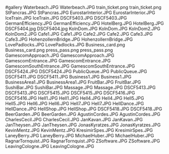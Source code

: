 #gallery
Waterbeach.JPG	Waterbeach.JPG
train_ticket.png	train_ticket.png
StPancras.JPG	StPancras.JPG
EurostarInterior.JPG	EurostarInterior.JPG
IceTrain.JPG	IceTrain.JPG
DSCF5403.JPG	DSCF5403.JPG
GermanEfficiency.JPG	GermanEfficiency.JPG
HotelBerg.JPG	HotelBerg.JPG
DSCF5404.jpg	DSCF5404.jpg
KolnDom.JPG	KolnDom.JPG
KolnDom2.JPG	KolnDom2.JPG
Cafe1.JPG	Cafe1.JPG
Cafe2.JPG	Cafe2.JPG
Cafe3.JPG	Cafe3.JPG
HohenzollernBridge.JPG	HohenzollernBridge.JPG
LovePadlocks.JPG	LovePadlocks.JPG
Business_card.png	Business_card.png
press_pass.png	press_pass.png
GamescomApproach.JPG	GamescomApproach.JPG
GamescomEntrance.JPG	GamescomEntrance.JPG
GamescomSouthEntrance.JPG	GamescomSouthEntrance.JPG
DSCF5424.JPG	DSCF5424.JPG
PublicQueue.JPG	PublicQueue.JPG
DSCF5411.JPG	DSCF5411.JPG
Business1.JPG	Business1.JPG
BusinessArea1.JPG	BusinessArea1.JPG
FruitBar.JPG	FruitBar.JPG
SushiBar.JPG	SushiBar.JPG
Massage.JPG	Massage.JPG
DSCF5413.JPG	DSCF5413.JPG
DSCF5415.JPG	DSCF5415.JPG
DSCF5416.JPG	DSCF5416.JPG
Hell1.JPG	Hell1.JPG
Hell4.JPG	Hell4.JPG
Hell5.JPG	Hell5.JPG
Hell6.JPG	Hell6.JPG
Hell7.JPG	Hell7.JPG
HellDance.JPG	HellDance.JPG
HellShop.JPG	HellShop.JPG
DSCF5418.JPG	DSCF5418.JPG
BeerGarden.JPG	BeerGarden.JPG
AgustinCordes.JPG	AgustinCordes.JPG
CharlesCecil.JPG	CharlesCecil.JPG
JanKavan.JPG	JanKavan.JPG
JanTheysen.JPG	JanTheysen.JPG
JonasKyratzes.JPG	JonasKyratzes.JPG
KevinMentz.JPG	KevinMentz.JPG
KresimirSpes.JPG	KresimirSpes.JPG
LaneyBerry.JPG	LaneyBerry.JPG
MichaelHuber.JPG	MichaelHuber.JPG
RagnarTornquist.JPG	RagnarTornquist.JPG
ZSoftware.JPG	ZSoftware.JPG
LeavingCologne.JPG	LeavingCologne.JPG
